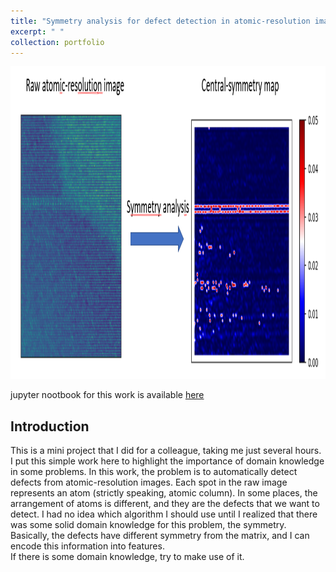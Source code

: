 ```yaml
---
title: "Symmetry analysis for defect detection in atomic-resolution images"
excerpt: " "
collection: portfolio
---
```

<p align="center">
<img src="/images/symmetry_analysis.png" width="1000" height="500" >
</p>

jupyter nootbook for this work is available [here](https://github.com/NingWang1990/Automatic_defect_detection)

## Introduction
This is a mini project that I did for a colleague, taking me just several hours. I put this simple work here to highlight the importance of domain knowledge in some problems. In this work, the problem is to automatically detect defects from atomic-resolution images. Each spot in the raw image represents an atom (strictly speaking, atomic column). In some places, the arrangement of atoms is different, and they are the defects that we want to detect. I had no idea which algorithm I should use until I realized that there was some solid domain knowledge for this problem, the symmetry. Basically, the defects have different symmetry from the matrix, and I can encode this information into features.     
If there is some domain knowledge, try to make use of it.   
